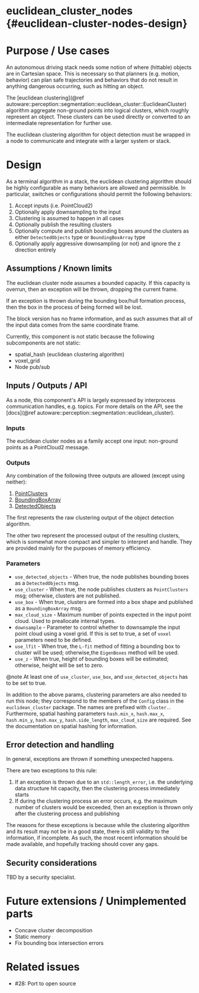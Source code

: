 euclidean_cluster_nodes {#euclidean-cluster-nodes-design}
=======================

# Purpose / Use cases

An autonomous driving stack needs some notion of where (hittable) objects are in Cartesian space.
This is necessary so that planners (e.g. motion, behavior) can plan safe trajectories and behaviors
that do not result in anything dangerous occurring, such as hitting an object.

The
[euclidean clustering](@ref autoware::perception::segmentation::euclidean_cluster::EuclideanCluster)
algorithm aggregate non-ground points into logical clusters, which roughly represent an object.
These clusters can be used directly or converted to an intermediate representation for further use.

The euclidean clustering algorithm for object detection must be wrapped in a node to communicate
and integrate with a larger system or stack.

# Design

As a terminal algorithm in a stack, the euclidean clustering algorithm should be highly configurable
as many behaviors are allowed and permissible. In particular, switches or configurations should
permit the following behaviors:

1. Accept inputs (i.e. PointCloud2)
2. Optionally apply downsampling to the input
3. Clustering is assumed to happen in all cases
4. Optionally publish the resulting clusters
5. Optionally compute and publish bounding boxes around the clusters as either `DetectedObjects` 
   type or `BoundingBoxArray` type
6. Optionally apply aggressive downsampling (or not) and ignore the z direction entirely

## Assumptions / Known limits

The euclidean cluster node assumes a bounded capacity. If this capacity
is overrun, then an exception will be thrown, dropping the current frame.

If an exception is thrown during the bounding box/hull formation process, then the box
in the process of being formed will be lost.

The block version has no frame information, and as such assumes that all of the input
data comes from the same coordinate frame.

Currently, this component is not static because the following subcomponents are not static:
- spatial_hash (euclidean clustering algorithm)
- voxel_grid
- Node pub/sub

## Inputs / Outputs / API

As a node, this component's API is largely expressed by interprocess communication handles,
e.g. topics. For more details on the API, see the
[docs](@ref autoware::perception::segmentation::euclidean_cluster).

### Inputs

The euclidean cluster nodes as a family accept one input: non-ground points as a
PointCloud2 message.

### Outputs

Any combination of the following three outputs are allowed (except using neither):

1. [PointClusters](https://gitlab.com/autowarefoundation/autoware.auto/autoware_auto_msgs/-/raw/master/autoware_auto_perception_msgs/msg/PointClusters.msg)
2. [BoundingBoxArray](https://gitlab.com/autowarefoundation/autoware.auto/autoware_auto_msgs/-/raw/master/autoware_auto_perception_msgs/msg/BoundingBoxArray.msg)
3. [DetectedObjects](https://gitlab.com/autowarefoundation/autoware.auto/autoware_auto_msgs/-/raw/master/autoware_auto_perception_msgs/msg/DetectedObjects.msg)

The first represents the raw clustering output of the object detection algorithm.

The other two represent the processed output of the resulting clusters, which is somewhat
more compact and simpler to interpret and handle. They are provided mainly for the purposes of memory efficiency.

### Parameters
- `use_detected_objects` - When true, the node publishes bounding boxes as a `DetectedObjects` msg.
- `use_cluster` - When true, the node publishes clusters as `PointClusters` msg; otherwise, clusters are not published.
- `use_box` - When true, clusters are formed into a box shape and published as a `BoundingBoxArray` msg.
- `max_cloud_size` - Maximum number of points expected in the input point cloud. Used to preallocate internal types.
- `downsample` - Parameter to control whether to downsample the input point cloud using a voxel grid. If this is set to true, a set of `voxel` parameters need to be defined.
- `use_lfit` - When true, the `L-fit` method of fitting a bounding box to cluster will be used; otherwise,the  `EigenBoxes` method will be used.
- `use_z` - When true, height of bounding boxes will be estimated; otherwise, height will be set to zero.

@note At least one of `use_cluster`, `use_box`, and `use_detected_objects` has to be set to true.

In addition to the above params, clustering parameters are also needed to run this node; they correspond to the members of the `Config` class in the `euclidean_cluster` package. The names are prefixed with `cluster.`.
Furthermore, spatial hashing parameters `hash.min_x`, `hash.max_x`, `hash.min_y`, `hash.max_y`, `hash.side_length`, `max_cloud_size` are required. See the documentation on spatial hashing for information.


## Error detection and handling

In general, exceptions are thrown if something unexpected happens.

There are two exceptions to this rule:

1. If an exception is thrown due to an `std::length_error`, i.e. the underlying data structure hit
capacity, then the clustering process immediately starts
2. If during the clustering process an error occurs, e.g. the maximum number of clusters would be
exceeded, then an exception is thrown only after the clustering process and publishing

The reasons for these exceptions is because while the clustering algorithm and its result
may not be in a good state, there is still validity to the information, if incomplete. As such,
the most recent information should be made available, and hopefully tracking should cover any gaps.

## Security considerations

TBD by a security specialist.

# Future extensions / Unimplemented parts

- Concave cluster decomposition
- Static memory
- Fix bounding box intersection errors


# Related issues

- #28: Port to open source
